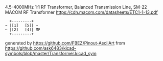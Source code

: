 4.5-4000MHz 1:1 RF Transformer, Balanced Transmission Line, SM-22
MACOM RF Transformer
https://cdn.macom.com/datasheets/ETC1-1-13.pdf


	  +---------+
	~ |[1]   [5]| ~
	~ |[2]   [4]| MP
	  +---------+


generated by https://github.com/FBEZ/Pinout-AsciiArt from https://github.com/ask6483/kicad-symbols/blob/master/Transformer.kicad_sym